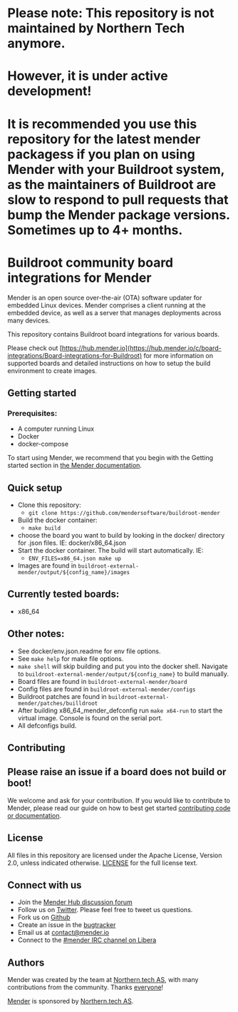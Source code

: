 # Please note: This repository is not maintained by Northern Tech anymore.
# However, it is under active development!
#
#
# It is recommended you use this repository for the latest mender packagess if you plan on using Mender with your Buildroot system, as the maintainers of Buildroot are slow to respond to pull requests that bump the Mender package versions. Sometimes up to 4+ months.

# Buildroot community board integrations for Mender

Mender is an open source over-the-air (OTA) software updater for embedded Linux
devices. Mender comprises a client running at the embedded device, as well as
a server that manages deployments across many devices.

This repository contains Buildroot board integrations for various boards.

Please check out [https://hub.mender.io](https://hub.mender.io/c/board-integrations/Board-integrations-for-Buildroot) for more information on supported boards and detailed instructions on how to setup the build environment
to create images.

## Getting started

### Prerequisites:
  - A computer running Linux
  - Docker
  - docker-compose

To start using Mender, we recommend that you begin with the Getting started
section in [the Mender documentation](https://docs.mender.io/).

## Quick setup
  - Clone this repository:
    - `git clone https://github.com/mendersoftware/buildroot-mender`
  - Build the docker container:
    - `make build`
 - choose the board you want to build by looking in the docker/ directory for .json files. IE: docker/x86_64.json
 - Start the docker container. The build will start automatically. IE:
   - `ENV_FILES=x86_64.json make up`
 - Images are found in `buildroot-external-mender/output/${config_name}/images`

## Currently tested boards:
  - x86_64

## Other notes:
  - See docker/env.json.readme for env file options.
  - See `make help` for make file options.
  - `make shell` will skip building and put you into the docker shell. Navigate to `buildroot-external-mender/output/${config_name}` to build manually.
  - Board files are found in `buildroot-external-mender/board`
  - Config files are found in `buildroot-external-mender/configs`
  - Buildroot patches are found in `buildroot-external-mender/patches/builldroot`
  - After building x86_64_mender_defconfig run `make x64-run` to start the virtual image. Console is found on the serial port.
  - All defconfigs build.


## Contributing

## Please raise an issue if a board does not build or boot!

We welcome and ask for your contribution. If you would like to contribute to
Mender, please read our guide on how to best get started [contributing code or
documentation](https://github.com/mendersoftware/mender/blob/master/CONTRIBUTING.md).

## License

All files in this repository are licensed under the Apache License, Version 2.0, unless indicated otherwise.
[LICENSE](https://github.com/mendersoftware/buildroot-mender/blob/master/LICENSE) for the
full license text.

## Connect with us

* Join the [Mender Hub discussion forum](https://hub.mender.io)
* Follow us on [Twitter](https://twitter.com/mender_io). Please
  feel free to tweet us questions.
* Fork us on [Github](https://github.com/mendersoftware)
* Create an issue in the [bugtracker](https://northerntech.atlassian.net/projects/MEN)
* Email us at [contact@mender.io](mailto:contact@mender.io)
* Connect to the [#mender IRC channel on Libera](https://web.libera.chat/?#mender)

## Authors

Mender was created by the team at [Northern.tech AS](https://northern.tech), with many contributions from
the community. Thanks [everyone](https://github.com/mendersoftware/mender/graphs/contributors)!

[Mender](https://mender.io) is sponsored by [Northern.tech AS](https://northern.tech).
